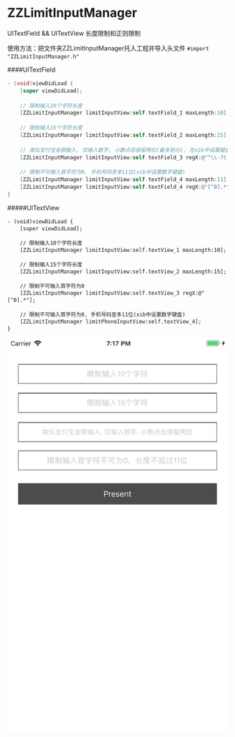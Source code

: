 # ZZLimitInputManager
UITextField &amp;&amp; UITextView 长度限制和正则限制

使用方法：把文件夹ZZLimitInputManager托入工程并导入头文件 `#import "ZZLimitInputManager.h"`

####UITextField

```objective-c
- (void)viewDidLoad {
    [super viewDidLoad];
    
    // 限制输入10个字符长度
    [ZZLimitInputManager limitInputView:self.textField_1 maxLength:10];

    // 限制输入15个字符长度
    [ZZLimitInputManager limitInputView:self.textField_2 maxLength:15];

    // 类似支付宝金额输入, 仅输入数字, 小数点后保留两位(最多到分), 在xib中设置键盘类型
    [ZZLimitInputManager limitInputView:self.textField_3 regX:@"^\\-?([0-9]\\d{0,5})(\\.\\d{0,2})?$"];
    
    // 限制不可输入首字符为0, 手机号码至多11位(xib中设置数字键盘)
    [ZZLimitInputManager limitInputView:self.textField_4 maxLength:11];
    [ZZLimitInputManager limitInputView:self.textField_4 regX:@"[^0].*"];
}
```

#####UITextView

```
- (void)viewDidLoad {
    [super viewDidLoad];
    
    // 限制输入10个字符长度
    [ZZLimitInputManager limitInputView:self.textView_1 maxLength:10];
    
    // 限制输入15个字符长度
    [ZZLimitInputManager limitInputView:self.textView_2 maxLength:15];
    
    // 限制不可输入首字符为0
    [ZZLimitInputManager limitInputView:self.textView_3 regX:@"[^0].*"];
    
    // 限制不可输入首字符为0, 手机号码至多11位(xib中设置数字键盘)
    [ZZLimitInputManager limitPhoneInputView:self.textView_4];
}
```

![](./1.png)
